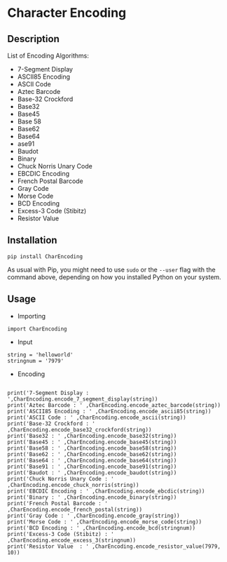 # Character Encoding

## Description 
List of Encoding Algorithms:

- 7-Segment Display
- ASCII85 Encoding
- ASCII Code
- Aztec Barcode
- Base-32 Crockford
- Base32
- Base45 
- Base 58
- Base62
- Base64
- ase91
- Baudot
- Binary
- Chuck Norris Unary Code
- EBCDIC Encoding
- French Postal Barcode
- Gray Code
- Morse Code
- BCD Encoding
- Excess-3 Code (Stibitz)
- Resistor Value 


## Installation

```
pip install CharEncoding
```

As usual with Pip, you might need to use `sudo` or the `--user` flag
with the command above, depending on how you installed Python on your
system.

## Usage
* Importing

```
import CharEncoding
```

* Input

```
string = 'helloworld'
stringnum = '7979'
```

* Encoding

```

print('7-Segment Display : ',CharEncoding.encode_7_segment_display(string))
print('Aztec Barcode : ' ,CharEncoding.encode_aztec_barcode(string))
print('ASCII85 Encoding : ' ,CharEncoding.encode_ascii85(string))
print('ASCII Code : ' ,CharEncoding.encode_ascii(string))
print('Base-32 Crockford : ' ,CharEncoding.encode_base32_crockford(string))
print('Base32 : ' ,CharEncoding.encode_base32(string))
print('Base45 : ' ,CharEncoding.encode_base45(string))
print('Base58 : ' ,CharEncoding.encode_base58(string))
print('Base62 : ' ,CharEncoding.encode_base62(string))
print('Base64 : ' ,CharEncoding.encode_base64(string))
print('Base91 : ' ,CharEncoding.encode_base91(string))
print('Baudot : ' ,CharEncoding.encode_baudot(string))
print('Chuck Norris Unary Code : ' ,CharEncoding.encode_chuck_norris(string))
print('EBCDIC Encoding : ' ,CharEncoding.encode_ebcdic(string))
print('Binary : ' ,CharEncoding.encode_binary(string))
print('French Postal Barcode : ' ,CharEncoding.encode_french_postal(string))
print('Gray Code : ' ,CharEncoding.encode_gray(string))
print('Morse Code : ' ,CharEncoding.encode_morse_code(string))
print('BCD Encoding : ' ,CharEncoding.encode_bcd(stringnum))
print('Excess-3 Code (Stibitz) : ' ,CharEncoding.encode_excess_3(stringnum))
print('Resistor Value  : ' ,CharEncoding.encode_resistor_value(7979, 10))

```